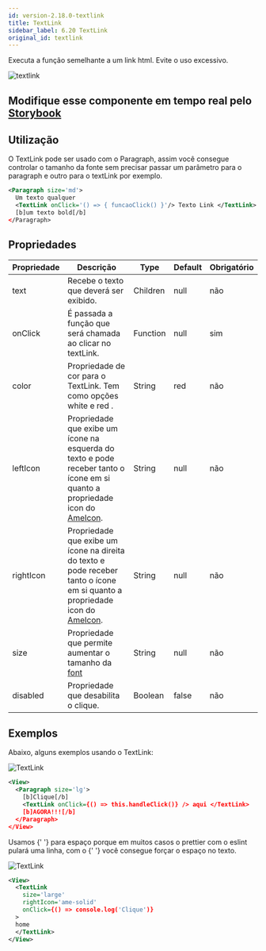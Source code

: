 ```yaml
---
id: version-2.18.0-textlink
title: TextLink
sidebar_label: 6.20 TextLink
original_id: textlink
---
```


Executa a função semelhante a um link html. Evite o uso excessivo.

![textlink](assets/images_components/v2.0.0/text-link.jpg)

## Modifique esse componente em tempo real pelo [Storybook](https://ame-miniapp-components.calindra.com.br/storybook/?path=/story/textos-textlink--basic)

## Utilização
O TextLink pode ser usado com o Paragraph, assim você consegue controlar o tamanho da fonte sem precisar passar um parâmetro para o paragraph e outro para o textLink por exemplo.

```xml
<Paragraph size='md'>
  Um texto qualquer
  <TextLink onClick='() => { funcaoClick() }'/> Texto Link </TextLink>
  [b]um texto bold[/b]
</Paragraph>
```

## Propriedades

| Propriedade | Descrição                                                                                                                                  | Type     | Default | Obrigatório |
|-------------|--------------------------------------------------------------------------------------------------------------------------------------------|----------|---------|-------------|
| text        | Recebe o texto que deverá ser exibido.                                                                                                     | Children | null    | não         |
| onClick     | É passada a função que será chamada ao clicar no textLink.                                                                                 | Function | null    | sim         |
| color       | Propriedade de cor para o TextLink. Tem como opções white e red .                                                                          | String   | red     | não         |
| leftIcon    | Propriedade que exibe um ícone na esquerda do texto e pode receber tanto o ícone em si quanto a propriedade icon do [AmeIcon](ameIcon.md). | String   | null    | não         |
| rightIcon   | Propriedade que exibe um ícone na direita do texto e pode receber tanto o ícone em si quanto a propriedade icon do [AmeIcon](ameIcon.md).  | String   | null    | não         |
| size        | Propriedade que permite aumentar o tamanho da  [font](fontSizes.md)                                                                        | String   | null    | não         |
| disabled    | Propriedade que desabilita o clique.                                                                                                       | Boolean  | false   | não         |

## Exemplos

Abaixo, alguns exemplos usando o TextLink:

![TextLink](assets/images_components/v2.18.0/textLink_ex1.png)

```xml
<View>
  <Paragraph size='lg'>
    [b]Clique[/b]
    <TextLink onClick={() => this.handleClick()} /> aqui </TextLink>
    [b]AGORA!!![/b]
  </Paragraph>
</View>
```
Usamos {' '} para espaço porque em muitos casos o prettier com o eslint pulará uma linha, com o {' '} você consegue forçar o espaço no texto.

![TextLink](assets/images_components/v2.18.0/textLink_ex2.png)

```xml
<View>
  <TextLink
    size='large'
    rightIcon='ame-solid'
    onClick={() => console.log('Clique')}
  >
  home
  </TextLink>
</View>
```
